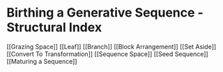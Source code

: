 # Birthing a Generative Sequence - Structural Index

[[Grazing Space]]
[[Leaf]]
[[Branch]]
[[Block Arrangement]]
[[Set Aside]]
[[Convert To Transformation]]
[[Sequence Space]]
[[Seed Sequence]]
[[Maturing a Sequence]]

